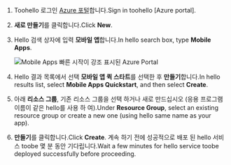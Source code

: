 1. <span data-ttu-id="b43e2-101">Toohello 로그인 [Azure 포털]합니다.</span><span class="sxs-lookup"><span data-stu-id="b43e2-101">Sign in toohello [Azure portal].</span></span>

2. <span data-ttu-id="b43e2-102">**새로 만들기**를 클릭합니다.</span><span class="sxs-lookup"><span data-stu-id="b43e2-102">Click **New**.</span></span>

3. <span data-ttu-id="b43e2-103">Hello 검색 상자에 입력 **모바일 앱**합니다.</span><span class="sxs-lookup"><span data-stu-id="b43e2-103">In hello search box, type **Mobile Apps**.</span></span>

    ![Mobile Apps 빠른 시작이 강조 표시된 Azure Portal][quickstart]

4. <span data-ttu-id="b43e2-105">Hello 결과 목록에서 선택 **모바일 앱 퀵 스타트**를 선택한 후 **만들기**합니다.</span><span class="sxs-lookup"><span data-stu-id="b43e2-105">In hello results list, select **Mobile Apps Quickstart**, and then select **Create**.</span></span>
 
5. <span data-ttu-id="b43e2-106">아래 **리소스 그룹**, 기존 리소스 그룹을 선택 하거나 새로 만드십시오 (응용 프로그램 이름이 같은 hello를 사용 하 여).</span><span class="sxs-lookup"><span data-stu-id="b43e2-106">Under **Resource Group**, select an existing resource group or create a new one (using hello same name as your app).</span></span>

6. <span data-ttu-id="b43e2-107">**만들기**를 클릭합니다.</span><span class="sxs-lookup"><span data-stu-id="b43e2-107">Click **Create**.</span></span> <span data-ttu-id="b43e2-108">계속 하기 전에 성공적으로 배포 된 hello 서비스 toobe 몇 분 동안 기다립니다.</span><span class="sxs-lookup"><span data-stu-id="b43e2-108">Wait a few minutes for hello service toobe deployed successfully before proceeding.</span></span>

<!-- Images. -->
[quickstart]: ./media/app-service-mobile-dotnet-backend-create-new-service/search-mobile-apps-quickstart.png

<!-- URLs. -->
[Azure 포털]: https://portal.azure.com/
